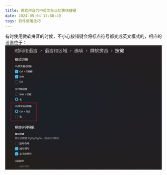 ```yaml
---
title: 微软拼音的中英文标点切换快捷键
date: 2024-05-04 17:50:49
tags: 软件使用技巧
---
```


有时使用微软拼音的时候，不小心按错键会将标点符号都变成英文模式的，相应的设置位于：
![pic](微软拼音的中英文标点切换快捷键/2024-05-04-17-52-12.png)